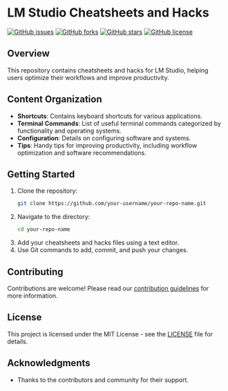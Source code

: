 # LM Studio Cheatsheets and Hacks

[![GitHub issues](https://github.com/canstralian/LM-Studio-Cheatsheets-Hacks)](https://github.com/canstralian/LM-Studio-Cheatsheets-Hacks/issues)
[![GitHub forks](https://img.shields.io/github/forks/canstralian/LM-Studio-Cheatsheets-Hacks)](https://github.com/canstralian/LM-Studio-Cheatsheets-Hacks/network)
[![GitHub stars](https://img.shields.io/github/stars/canstralian/LM-Studio-Cheatsheets-Hacks)](https://github.com/canstralian/LM-Studio-Cheatsheets-Hacks/stargazers)
[![GitHub license](https://img.shields.io/github/license/canstralian/LM-Studio-Cheatsheets-Hacks)](https://github.com/canstralian/LM-Studio-Cheatsheets-Hacks/blob/main/LICENSE)

## Overview

This repository contains cheatsheets and hacks for LM Studio, helping users optimize their workflows and improve productivity. 

## Content Organization

- **Shortcuts**: Contains keyboard shortcuts for various applications.
- **Terminal Commands**: List of useful terminal commands categorized by functionality and operating systems.
- **Configuration**: Details on configuring software and systems.
- **Tips**: Handy tips for improving productivity, including workflow optimization and software recommendations.

## Getting Started

1. Clone the repository:
    ```bash
    git clone https://github.com/your-username/your-repo-name.git
    ```
2. Navigate to the directory:
    ```bash
    cd your-repo-name
    ```
3. Add your cheatsheets and hacks files using a text editor.
4. Use Git commands to add, commit, and push your changes.

## Contributing

Contributions are welcome! Please read our [contribution guidelines](CONTRIBUTING.md) for more information.

## License

This project is licensed under the MIT License - see the [LICENSE](LICENSE) file for details.

## Acknowledgments

- Thanks to the contributors and community for their support.
